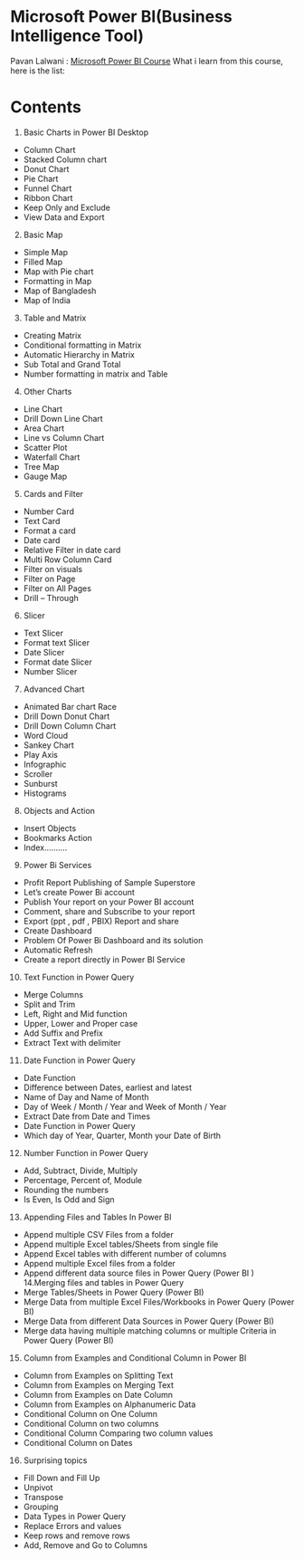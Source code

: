 # Microsoft Power BI(Business Intelligence Tool)

Pavan Lalwani : [Microsoft Power BI Course](https://www.youtube.com/watch?v=H84UJn1CiWo&list=PL6Omre3duO-OGTAMuFuDOS8wMuuxmyaiX)
What i learn from this course, here is the list:
# Contents
1.   Basic Charts in Power BI Desktop
  -	Column Chart 
  -	Stacked Column chart
  -	Donut Chart
  -	Pie Chart
  -	Funnel Chart
  -	Ribbon Chart
  -	Keep Only and Exclude
  -	View Data and Export
2.   Basic Map
  *	Simple Map 
  *	Filled Map
  *	Map with Pie chart
  *	Formatting in Map
  *	Map of Bangladesh
  *	Map of India
3.   Table and Matrix
  *	Creating Matrix
  *	Conditional formatting in Matrix
  *	Automatic Hierarchy in Matrix
  *	Sub Total and Grand Total
  *	Number formatting in matrix and Table
4.   Other Charts
  *	Line Chart
  *	Drill Down Line Chart
  *	Area Chart 
  *	Line vs Column Chart
  *	Scatter Plot
  *	Waterfall Chart
  *	Tree Map
  *	Gauge Map
5.   Cards and Filter
  *	Number Card
  *	Text Card 
  *	Format a card
  *	Date card
  *	Relative Filter in date card
  *	Multi Row Column Card
  *	Filter on visuals
  *	Filter on Page
  *	Filter on All Pages
  *	Drill – Through
6.   Slicer
  *	Text Slicer
  *	Format text Slicer
  *	Date Slicer
  *	Format date Slicer
  *	Number Slicer
7.   Advanced Chart
  *	Animated Bar chart Race
  *	Drill Down Donut Chart
  *	Drill Down Column Chart
  *	Word Cloud
  *	Sankey Chart
  *	Play Axis
  *	Infographic
  *	Scroller
  *	Sunburst
  *	Histograms
8.   Objects and Action
  *	Insert Objects
  *	Bookmarks Action
  *	Index……….
9.   Power Bi Services
  *	Profit Report Publishing of Sample Superstore
  *	Let’s create Power Bi account
  *	Publish Your report on your Power BI account
  *	Comment, share and Subscribe to your report
  *	Export (ppt , pdf , PBIX) Report and share
  *	Create Dashboard
  *	Problem Of Power Bi Dashboard and its solution
  *	Automatic Refresh
  *	Create a report directly in Power BI Service
10.  Text Function in Power Query
  *	Merge Columns
  *	Split and Trim 
  *	Left, Right and Mid function
  *	Upper, Lower and Proper case
  *	Add Suffix and Prefix
  *	Extract Text with delimiter
11.  Date Function in Power Query
  *	Date Function
  *	Difference between Dates, earliest and latest
  *	Name of Day and Name of Month
  *	Day of Week / Month / Year and Week of Month / Year
  *	Extract Date from Date and Times
  *	Date Function in Power Query
  *	Which day of Year, Quarter, Month your Date of Birth
12.  Number Function in Power Query
  *	Add, Subtract, Divide, Multiply
  *	Percentage, Percent of, Module
  *	Rounding the numbers
  *	Is Even, Is Odd and Sign
13.  Appending Files and Tables In Power BI
  *	Append multiple CSV Files from a folder
  *	Append multiple Excel tables/Sheets from single file
  *	Append Excel tables with different number of columns
  *	Append multiple Excel files from a folder
  *	Append different data source files in Power Query (Power BI )
  14.Merging files and tables in Power Query
  *	Merge Tables/Sheets in Power Query (Power BI)
  *	Merge Data from multiple Excel Files/Workbooks in Power Query (Power BI)
  *	Merge Data from different Data Sources in Power Query (Power BI)
*	Merge data having multiple matching columns or multiple Criteria in Power Query (Power BI)
15.  Column from Examples and Conditional Column in Power BI
  *	Column from Examples on Splitting Text
  *	Column from Examples on Merging Text
  *	Column from Examples on Date Column
  *	Column from Examples on Alphanumeric Data
  *	Conditional Column on One Column
  *	Conditional Column on two columns
  *	Conditional Column Comparing two column values
  *	Conditional Column on Dates
16.  Surprising topics 
  *	Fill Down and Fill Up
  *	Unpivot
  *	Transpose
  *	Grouping
  *	Data Types in Power Query
  *	Replace Errors and values
  *	Keep rows and remove rows
  *	Add, Remove and Go to Columns




